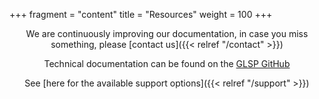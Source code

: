 +++
fragment = "content"
title = "Resources"
weight = 100
+++

<span style='display:block; text-align: center;'>

We are continuously improving our documentation, in case you miss something, please [contact us]({{< relref  "/contact" >}})

</span>

<span style='display:block; text-align: center;'>

Technical documentation can be found on the [GLSP GitHub](https://github.com/eclipse-glsp/glsp)

</span>

<span style='display:block; text-align: center;'>

See [here for the available support options]({{< relref  "/support" >}})

</span>